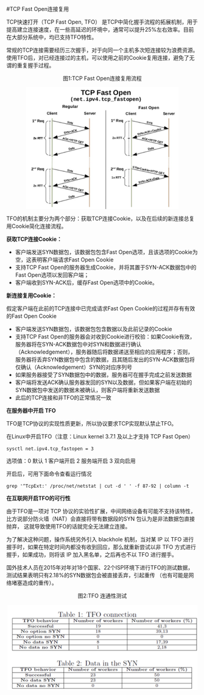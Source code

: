 #TCP Fast Open连接复用

TCP快速打开（TCP Fast Open, TFO） 是TCP中简化握手流程的拓展机制，用于提高建立连接速度，在一些高延迟的环境中，通常可以提升25%左右效率。目前在大部分系统中，均已支持TFO特性。

常规的TCP连接需要经历三次握手，对于向同一个主机多次短连接较为浪费资源。使用TFO后，对已经连接过的主机，可以使用之前的Cookie复用连接，避免了无谓的重复握手过程。


<div  align="center">
	<p>图1:TCP Fast Open连接复用流程</p>
	<img src="/assets/tcpfastopen.png" width = "400" alt="图片名称" align=center />
</div>

TFO的机制主要分为两个部分：获取TCP连接Cookie，以及在后续的新连接总复用Cookie简化连接流程。


**获取TCP连接Cookie：**
 * 客户端发送SYN数据包，该数据包包含Fast Open选项，且该选项的Cookie为空，这表明客户端请求Fast Open Cookie
 * 支持TCP Fast Open的服务器生成Cookie，并将其置于SYN-ACK数据包中的Fast Open选项以发回客户端；
 * 客户端收到SYN-ACK后，缓存Fast Open选项中的Cookie。

**新连接复用Cookie：**

假定客户端在此前的TCP连接中已完成请求Fast Open Cookie的过程并存有有效的Fast Open Cookie
 * 客户端发送SYN数据包，该数据包包含数据以及此前记录的Cookie
 * 支持TCP Fast Open的服务器会对收到Cookie进行校验：如果Cookie有效，服务器将在SYN-ACK数据包中对SYN和数据进行确认（Acknowledgement），服务器随后将数据递送至相应的应用程序；否则，服务器将丢弃SYN数据包中包含的数据，且其随后发出的SYN-ACK数据包将仅确认（Acknowledgement）SYN的对应序列号
 * 如果服务器接受了SYN数据包中的数据，服务器可在握手完成之前发送数据
 * 客户端将发送ACK确认服务器发回的SYN以及数据，但如果客户端在初始的SYN数据包中发送的数据未被确认，则客户端将重新发送数据
 * 此后的TCP连接和非TFO的正常情况一致

**在服务器中开启 TFO**

TFO是TCP协议的实现性质更新，所以协议要求TCP实现默认禁止TFO。

在Linux中开启TFO（注意：Linux kernel 3.7.1 及以上才支持 TCP Fast Open）

```
sysctl net.ipv4.tcp_fastopen = 3

```
选项值：0 默认 1 客户端开启 2 服务端开启 3 双向启用

开启后，可用下面命令查看运行情况

```
grep '^TcpExt:' /proc/net/netstat | cut -d ' ' -f 87-92 | column -t
```

**在互联网开启TFO的可行性**

由于TFO是一项对 TCP 协议的实验性扩展，中间网络设备有可能不支持该特性，比方说部分防火墙（NAT）会直接将带有数据段的SYN 包认为是非法数据包直接抛弃， 这就导致使用TFO的话就完全无法建立连接。

为了解决这种问题，操作系统另外引入 blackhole 机制，当对某 IP 以 TFO 进行握手时，如果在特定时间内都没有收到回应，那么就重新尝试以非 TFO 方式进行握手，如果成功，则将该 IP 加入黑名单，之后再也不以 TFO 进行握手。


国外技术人员在2015年对年对18个国家、22个ISP环境下进行TFO的测试数据，测试结果表明只有2.18%的SYN数据包会被直接丢弃，引起重传 （也有可能是网络堵塞造成的重传）。


<div  align="center">
	<p>图2:TFO 连通性测试</p>
	<img src="/assets/tfo-test.png" width = "500" alt="图片名称" align=center />
</div>
